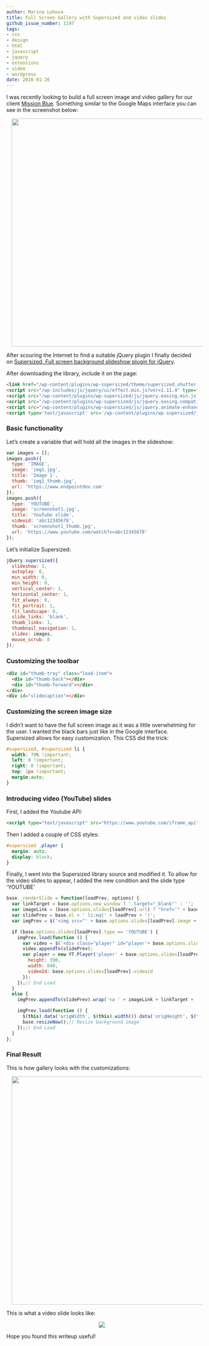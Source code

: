 ```yaml
---
author: Marina Lohova
title: Full Screen Gallery with Supersized and video slides
github_issue_number: 1197
tags:
- css
- design
- html
- javascript
- jquery
- extensions
- video
- wordpress
date: 2016-01-26
---
```


I was recently looking to build a full screen image and video gallery for our client [Mission Blue](https://mission-blue.org/). Something similar to the Google Maps interface you can see in the screenshot below:

<div class="separator" style="clear: both; text-align: center;">    <a href="/blog/2016/01/full-screen-gallery-with-supersized-and/image-0-big.png" imageanchor="1" style="margin-left: 1em; margin-right: 1em;">       <img border="0" src="/blog/2016/01/full-screen-gallery-with-supersized-and/image-0.png" width="600"/>     </a>   </div>

After scouring the Internet to find a suitable jQuery plugin I finally decided on [Supersized, Full screen background slideshow plugin for jQuery](https://web.archive.org/web/20170629183603/http://buildinternet.com/2009/05/supersized-20-full-screen-imagebackground-slideshow-jquery-plugin-w-transitions-and-controls/).

After downloading the library, include it on the page:

```html
<link href="/wp-content/plugins/wp-supersized/theme/supersized.shutter.css?ver=4.2.2" id="supersized_theme_css-css" media="all" rel="stylesheet" type="text/css"></link>
<script src="/wp-includes/js/jquery/ui/effect.min.js?ver=1.11.4" type="text/javascript"></script>
<script src="/wp-content/plugins/wp-supersized/js/jquery.easing.min.js?ver=1.3" type="text/javascript"></script>
<script src="/wp-content/plugins/wp-supersized/js/jquery.easing.compatibility.js?ver=1.0" type="text/javascript"></script>
<script src="/wp-content/plugins/wp-supersized/js/jquery.animate-enhanced.min.js?ver=0.75" type="text/javascript"></script>
<script type='text/javascript' src='/wp-content/plugins/wp-supersized/js/supersized.3.2.7.min.js?ver=3.2.7'></script>
```

### Basic functionality

Let’s create a variable that will hold all the images in the slideshow:

```javascript
var images = [];
images.push({
  type: 'IMAGE',
  image: 'img1.jpg',
  title: 'Image 1',
  thumb: 'img1_thumb.jpg',
  url: 'https://www.endpointdev.com'
});
images.push({
  type: 'YOUTUBE',
  image: 'screenshot1.jpg',
  title: 'YouTube slide',
  videoid: 'abc12345678',
  thumb: 'screenshot1_thumb.jpg',
  url: 'https://www.youtube.com/watch?v=abc12345678'
});
```

Let’s initialize Supersized:

```javascript
jQuery.supersized({
  slideshow: 1,
  autoplay: 0,
  min_width: 0,
  min_height: 0,
  vertical_center: 1,
  horizontal_center: 1,
  fit_always: 0,
  fit_portrait: 1,
  fit_landscape: 0,
  slide_links: 'blank',
  thumb_links: 1,
  thumbnail_navigation: 1,
  slides: images,
  mouse_scrub: 0
});
```

### Customizing the toolbar

```html
<div id="thumb-tray" class="load-item">
  <div id="thumb-back"></div>
  <div id="thumb-forward"></div>
</div>
<div id="slidecaption"></div>
```

### Customizing the screen image size

I didn’t want to have the full screen image as it was a little overwhelming for the user. I wanted the black bars just like in the Google interface. Supersized allows for easy customization. This CSS did the trick:

```css
#supersized, #supersized li {
  width: 70% !important;
  left: 0 !important;
  right: 0 !important;
  top: 1px !important;
  margin:auto;
}
```

### Introducing video (YouTube) slides

First, I added the Youtube API:

```html
<script type="text/javascript" src="https://www.youtube.com/iframe_api"></script>
```

Then I added a couple of CSS styles:

```css
#supersized .player {
  margin: auto;
  display: block;
}
```

Finally, I went into the Supersized library source and modified it. To allow for the video slides to appear, I added the new condition and the slide type 'YOUTUBE'

```javascript
base._renderSlide = function(loadPrev, options) {
  var linkTarget = base.options.new_window ? ' target="_blank"' : '';
  var imageLink = (base.options.slides[loadPrev].url) ? "href='" + base.options.slides[loadPrev].url + "'" : "";
  var slidePrev = base.el + ' li:eq(' + loadPrev + ')';
  var imgPrev = $('<img src="' + base.options.slides[loadPrev].image + '"/>');

  if (base.options.slides[loadPrev].type == 'YOUTUBE') {
    imgPrev.load(function () {
      var video = $('<div class="player" id="player'+ base.options.slides[loadPrev].videoid + '"></div>');
      video.appendTo(slidePrev);
      var player = new YT.Player('player' + base.options.slides[loadPrev].videoid, {
        height: 390,
        width: 640,
        videoId: base.options.slides[loadPrev].videoid
      });
    });// End Load
  }
  else {
    imgPrev.appendTo(slidePrev).wrap('<a ' + imageLink + linkTarget + '></a>').parent().parent().addClass('image-loading ' + options['class']);

    imgPrev.load(function () {
      $(this).data('origWidth', $(this).width()).data('origHeight', $(this).height());
      base.resizeNow();// Resize background image
    });// End Load
  }
};
```

### Final Result

This is how gallery looks with the customizations:

<div class="separator" style="clear: both; text-align: center;">  <a href="/blog/2016/01/full-screen-gallery-with-supersized-and/image-1-big.png" imageanchor="1" style="margin-left: 1em; margin-right: 1em;">     <img border="0" src="/blog/2016/01/full-screen-gallery-with-supersized-and/image-1.png" width="600"/>   </a> </div>

This is what a video slide looks like:

<div class="separator" style="clear: both; text-align: center;">  <a href="/blog/2016/01/full-screen-gallery-with-supersized-and/image-2-big.png" imageanchor="1" style="margin-left: 1em; margin-right: 1em;">     <img border="0" src="/blog/2016/01/full-screen-gallery-with-supersized-and/image-2.png"/>   </a> </div>

Hope you found this writeup useful!
